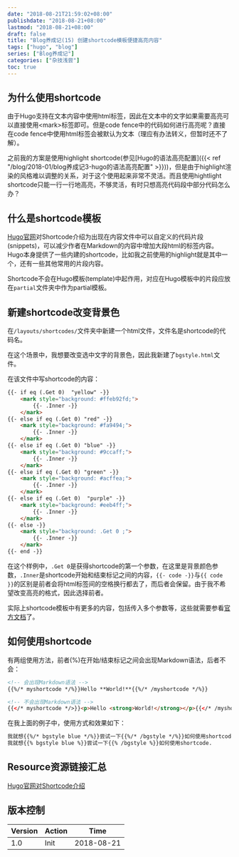 ```yaml
---
date: "2018-08-21T21:59:02+08:00"
publishdate: "2018-08-21+08:00"
lastmod: "2018-08-21+08:00"
draft: false
title: "Blog养成记(15) 创建shortcode模板便捷高亮内容"
tags: ["hugo", "blog"]
series: ["Blog养成记"]
categories: ["杂技浅尝"]
toc: true
---
```


## 为什么使用shortcode

由于Hugo支持在文本内容中使用html标签，因此在文本中的文字如果需要高亮可以直接使用\<mark\>标签即可。但是code fence中的代码如何进行高亮呢？直接在code fence中使用html标签会被默认为文本（理应有办法转义，但暂时还不了解）。

之前我的方案是使用highlight shortcode(参见[Hugo的语法高亮配置]({{< ref "/blog/2018-01/blog养成记3-hugo的语法高亮配置" >}}))，但是由于highlight渲染的风格难以调整的关系，对于这个使用起来非常不灵活。而且使用hightlight shortcode只能一行一行地高亮，不够灵活，有时只想高亮代码段中部分代码怎么办？

## 什么是shortcode模板

[Hugo官网](https://gohugo.io/content-management/shortcodes/)对Shortcode介绍为出现在内容文件中可以自定义的代码片段(snippets)，可以减少作者在Markdown的内容中增加大段html的标签内容。Hugo本身提供了一些内建的shortcode，比如我之前使用的highlight就是其中一个，还有一些其他常用的片段内容。

Shortcode不会在Hugo模板(template)中起作用，对应在Hugo模板中的片段应放在`partial`文件夹中作为partial模板。

## 新建shortcode改变背景色

在`/layouts/shortcodes/`文件夹中新建一个html文件，文件名是shortcode的代码名。

在这个场景中，我想要改变选中文字的背景色，因此我新建了`bgstyle.html`文件。

在该文件中写shortcode的内容：

```html
{{- if eq (.Get 0)  "yellow" -}}
    <mark style="background: #ffeb92fd;">
        {{- .Inner -}}
    </mark>
{{- else if eq (.Get 0) "red" -}}
    <mark style="background: #fa9494;">
        {{- .Inner -}}
    </mark>
{{- else if eq (.Get 0) "blue" -}}
    <mark style="background: #9ccaff;">
        {{- .Inner -}}
    </mark>
{{- else if eq (.Get 0) "green" -}}
    <mark style="background: #acffea;">
        {{- .Inner -}}
    </mark>
{{- else if eq (.Get 0)  "purple" -}}
    <mark style="background: #eeb4ff;">
        {{- .Inner -}}
    </mark>
{{- else -}}
    <mark style="background: .Get 0 ;">
        {{- .Inner -}}
    </mark>    
{{- end -}}
```

在这个样例中，`.Get 0`是获得shortcode的第一个参数，在这里是背景颜色参数，`.Inner`是shortcode开始和结束标记之间的内容，`{{- code -}}`与`{{ code }}`的区别是前者会将html标签间的空格换行都去了，而后者会保留。由于我不希望改变高亮的格式，因此选择前者。

实际上shortcode模板中有更多的内容，包括传入多个参数等，这些就需要参看[官方文档](https://gohugo.io/content-management/shortcodes/)了。

## 如何使用shortcode

有两组使用方法，前者(%)在开始/结束标记之间会出现Markdown语法，后者不会：

```html
<!-- 会出现Markdown语法 -->
{{%/* myshortcode */%}}Hello **World!**{{%/* /myshortcode */%}}

<!-- 不会出现Markdown语法 -->
{{</* myshortcode */>}}<p>Hello <strong>World!</strong></p>{{</* /myshortcode */>}}
```

在我上面的例子中，使用方式和效果如下：

```html
我就想{{%/* bgstyle blue */%}}尝试一下{{%/* /bgstyle */%}}如何使用shortcode.
我就想{{% bgstyle blue %}}尝试一下{{% /bgstyle %}}如何使用shortcode.
```

## Resource资源链接汇总

[Hugo官网对Shortcode介绍](https://gohugo.io/content-management/shortcodes/)  

## 版本控制

| Version | Action | Time       |
| ------- | ------ | ---------- |
| 1.0     | Init   | 2018-08-21 |
